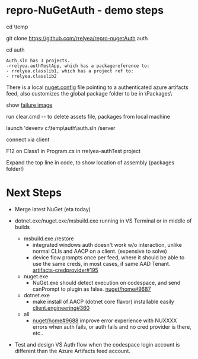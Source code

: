 # repro-NuGetAuth - demo steps

cd \temp

git clone https://github.com/rrelyea/repro-nugetAuth auth

cd auth

```
Auth.sln has 3 projects.
-rrelyea.authTestApp, which has a packagereference to:
- rrelyea.classlib1, which has a project ref to:
- rrelyea.classlib2
```

There is a local [nuget.config](nuget.config) file pointing to a authenticated azure artifacts feed, also customizes the global package folder to be in \Packages\

show [failure image](FailureToRestoreDueToAuth.png)

run clear.cmd -- to delete assets file, packages from local machine

launch 'devenv c:\temp\auth\auth.sln /server

connect via client

F12 on Class1 in Program.cs in rrelyea-authTest project

Expand the top line in code, to show location of assembly (packages folder!)

# Next Steps

- Merge latest NuGet (eta today)

- dotnet.exe/nuget.exe/msbuild.exe running in VS Terminal or in middle of builds
  - msbuild.exe /restore
    - integrated windows auth doesn't work w/o interaction, unlike normal CLIs and AACP on a client. (expensive to solve)
    - device flow prompts once per feed, where it should be able to use the same creds, in most cases, if same AAD Tenant. [artifacts-credprovider#195](https://github.com/microsoft/artifacts-credprovider/issues/195)
  - nuget.exe
    - NuGet.exe should detect execution on codespace, and send canPrompt to plugin as false. [nuget/home#9687](https://github.com/NuGet/Home/issues/9687) 
  - dotnet.exe
    - make install of AACP (dotnet core flavor) installable easily [client.engineering#360](https://github.com/NuGet/Client.Engineering/issues/360)
  - all
    - [nuget/home#9688](https://github.com/NuGet/Home/issues/9688) improve error experience with NUXXXX errors when auth fails, or auth fails and no cred provider is there, etc..

- Test and design VS Auth flow when the codespace login account is different than the Azure Artifacts feed account.